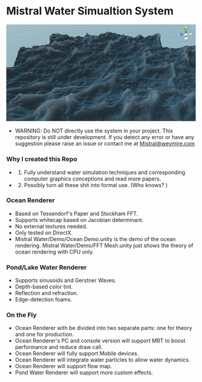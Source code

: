 # Mistral Water Simualtion System

![](Screenshot.png)

* WARNING: Do NOT directly use the system in your project. This repository is still under development. If you detect any error or have any suggestion please raise an issue or contact me at Mistral@weymire.com

### Why I created this Repo

* 1. Fully understand water simulation techniques and corresponding computer graphics conceptions and read more papers. 
* 2. Possibly turn all these shit into formal use. (Who knows? )

### Ocean Renderer

* Based on Tessendorf's Paper and Stockham FFT. 
* Supports whitecap based on Jacobian determinant. 
* No external textures needed. 
* Only tested on DirectX. 
* Mistral Water/Demo/Ocean Demo.unity is the demo of the ocean rendering. Mistral Water/Demo/FFT Mesh.unity just shows the theory of ocean rendering with CPU only. 

### Pond/Lake Water Renderer

* Supports sinusoids and Gerstner Waves. 
* Depth-based color tint. 
* Reflection and refraction. 
* Edge-detection foams. 

### On the Fly

* Ocean Renderer with be divided into two separate parts: one for theory and one for production. 
* Ocean Renderer's PC and console version will support MRT to boost performance and reduce draw call. 
* Ocean Renderer will fully support Mobile devices. 
* Ocean Renderer will integrate water particles to allow water dynamics. 
* Ocean Renderer will support flow map. 
* Pond Water Renderer will support more custom effects. 